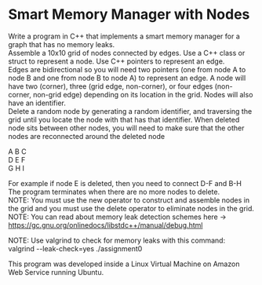 # Smart Memory Manager with Nodes
Write a program in C++ that implements a smart memory manager for a graph that has no memory leaks.  
Assemble a 10x10 grid of nodes connected by edges. Use a C++ class or struct to represent a node. Use C++ pointers to represent an edge.  
Edges are bidirectional so you will need two pointers (one from node A to node B and one from node B to node A) to represent an edge.
A node will have two (corner), three (grid edge, non-corner), or four edges (non-corner, non-grid edge) depending on its location in the grid.
Nodes will also have an identifier.  
Delete a random node by generating a random identifier, and traversing the grid until you locate the node with that has that identifier.
When deleted node sits between other nodes, you will need to make sure that the other nodes are reconnected around the deleted node

A B C   
D E F  
G H I  
  
For example if node E is deleted, then you need to connect D-F and B-H  
The program terminates when there are no more nodes to delete.  
NOTE: You must use the new operator to construct and assemble nodes in the grid and you must use the delete operator to eliminate nodes in the grid.  
NOTE: You can read about memory leak detection schemes here -> https://gc.gnu.org/onlinedocs/libstdc++/manual/debug.html  

NOTE: Use valgrind to check for memory leaks with this command:  
valgrind --leak-check=yes ./assignment0  

This program was developed inside a Linux Virtual Machine on Amazon Web Service running Ubuntu.
